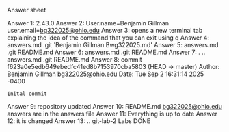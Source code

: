 Answer sheet

Answer 1: 2.43.0
Answer 2: User.name=Benjamin Gillman
user.email=bg322025@ohio.edu
Answer 3: opens a new terminal tab explaining the idea of the command that you can exit using q
Answer 4: answers.md  .git  'Benjamin Gillman Bwg322025.md'
Answer 5: answers.md .git README.md
Answer 6: answers.md .git README.md
Answer 7: .  ..  answers.md  .git  README.md
Answer 8: commit f623a0e5edb649ebedfc41ed8b7153970cba5803 (HEAD -> master)
Author: Benjamin Gillman <bg322025@ohio.edu>
Date:   Tue Sep 2 16:31:14 2025 -0400

    Inital commit
Answer 9: repository updated
Answer 10: README.md bg322025@ohio.edu answers are in the answers file
Answer 11: Everything is up to date
Answer 12: it is changed
Answer 13:   ..  git-lab-2  Labs
DONE
